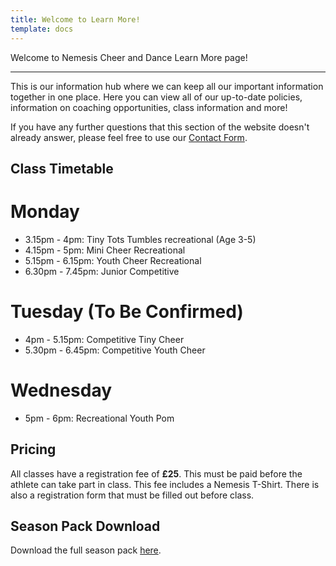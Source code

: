 ```yaml
---
title: Welcome to Learn More!
template: docs
---
```


Welcome to Nemesis Cheer and Dance Learn More page!

***

This is our information hub where we can keep all our important information together in one place. Here you can view all of our up-to-date policies, information on coaching opportunities, class information and more!

If you have any further questions that this section of the website doesn't already answer, please feel free to use our <a href="/contact-us">Contact Form</a>.

## Class Timetable
# Monday

+ 3.15pm - 4pm: Tiny Tots Tumbles recreational (Age 3-5)
+ 4.15pm - 5pm: Mini Cheer Recreational
+ 5.15pm - 6.15pm: Youth Cheer Recreational
+ 6.30pm - 7.45pm: Junior Competitive

# Tuesday (To Be Confirmed)

+ 4pm - 5.15pm: Competitive Tiny Cheer
+ 5.30pm - 6.45pm: Competitive Youth Cheer

# Wednesday

+ 5pm - 6pm: Recreational Youth Pom

## Pricing
All classes have a registration fee of <strong>£25</strong>. This must be paid before the athlete can take part in class. This fee includes a Nemesis T-Shirt. There is also a registration form that must be filled out before class.

## Season Pack Download
Download the full season pack <a href="https://drive.google.com/file/d/1jwOKViRcl__r4yTtA_hWf3atSWz1vA4o/view?usp=sharing" target="_blank">here</a>.